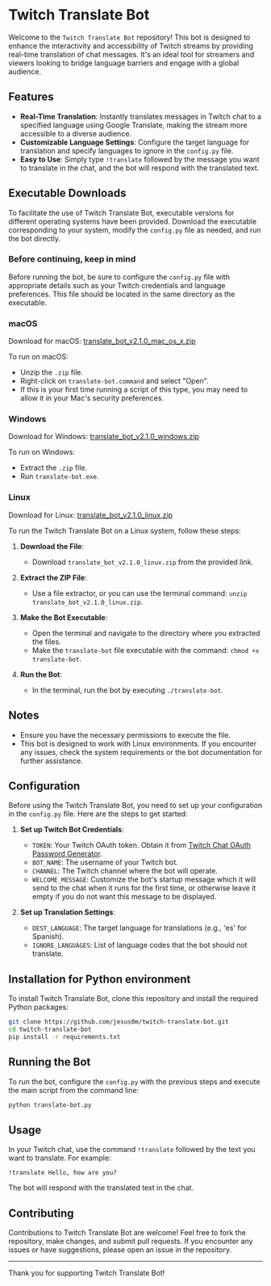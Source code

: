 
# Twitch Translate Bot

Welcome to the `Twitch Translate Bot` repository! This bot is designed to enhance the interactivity and accessibility of Twitch streams by providing real-time translation of chat messages. It's an ideal tool for streamers and viewers looking to bridge language barriers and engage with a global audience.

## Features

- **Real-Time Translation**: Instantly translates messages in Twitch chat to a specified language using Google Translate, making the stream more accessible to a diverse audience.
- **Customizable Language Settings**: Configure the target language for translation and specify languages to ignore in the `config.py` file.
- **Easy to Use**: Simply type `!translate` followed by the message you want to translate in the chat, and the bot will respond with the translated text.


## Executable Downloads

To facilitate the use of Twitch Translate Bot, executable versions for different operating systems have been provided. Download the executable corresponding to your system, modify the `config.py` file as needed, and run the bot directly.

### Before continuing, keep in mind
Before running the bot, be sure to configure the `config.py` file with appropriate details such as your Twitch credentials and language preferences. This file should be located in the same directory as the executable.

### macOS

Download for macOS: [translate_bot_v2.1.0_mac_os_x.zip](https://github.com/jesus0m/twitch-translate-bot/releases/download/2.1.0/translate_bot_v2.1.0_linux.zip)

To run on macOS:
- Unzip the `.zip` file.
- Right-click on `translate-bot.command` and select "Open".
- If this is your first time running a script of this type, you may need to allow it in your Mac's security preferences.

### Windows

Download for Windows: [translate_bot_v2.1.0_windows.zip](https://github.com/jesus0m/twitch-translate-bot/releases/download/2.1.0/translate_bot_v2.1.0_windows.zip)

To run on Windows:
- Extract the `.zip` file.
- Run `translate-bot.exe`.

### Linux

Download for Linux: [translate_bot_v2.1.0_linux.zip](https://github.com/jesus0m/twitch-translate-bot/releases/download/2.1.0/translate_bot_v2.1.0_linux.zip)

To run the Twitch Translate Bot on a Linux system, follow these steps:

1. **Download the File**:
   - Download `translate_bot_v2.1.0_linux.zip` from the provided link.

2. **Extract the ZIP File**:
   - Use a file extractor, or you can use the terminal command: `unzip translate_bot_v2.1.0_linux.zip`.

3. **Make the Bot Executable**:
   - Open the terminal and navigate to the directory where you extracted the files.
   - Make the `translate-bot` file executable with the command: `chmod +x translate-bot`.

4. **Run the Bot**:
   - In the terminal, run the bot by executing `./translate-bot`.

## Notes
- Ensure you have the necessary permissions to execute the file.
- This bot is designed to work with Linux environments. If you encounter any issues, check the system requirements or the bot documentation for further assistance.


## Configuration

Before using the Twitch Translate Bot, you need to set up your configuration in the `config.py` file. Here are the steps to get started:

1. **Set up Twitch Bot Credentials**:
   - `TOKEN`: Your Twitch OAuth token. Obtain it from [Twitch Chat OAuth Password Generator](https://twitchapps.com/tmi/).
   - `BOT_NAME`: The username of your Twitch bot.
   - `CHANNEL`: The Twitch channel where the bot will operate.
   - `WELCOME_MESSAGE`: Customize the bot's startup message which it will send to the chat when it runs for the first time, or otherwise leave it empty if you do not want this message to be displayed.

2. **Set up Translation Settings**:
   - `DEST_LANGUAGE`: The target language for translations (e.g., 'es' for Spanish).
   - `IGNORE_LANGUAGES`: List of language codes that the bot should not translate.

## Installation for Python environment

To install Twitch Translate Bot, clone this repository and install the required Python packages:

```bash
git clone https://github.com/jesus0m/twitch-translate-bot.git
cd twitch-translate-bot
pip install -r requirements.txt
```

## Running the Bot

To run the bot, configure the `config.py` with the previous steps and execute the main script from the command line:

```bash
python translate-bot.py
```

## Usage

In your Twitch chat, use the command `!translate` followed by the text you want to translate. For example:

```
!translate Hello, how are you?
```

The bot will respond with the translated text in the chat.

## Contributing

Contributions to Twitch Translate Bot are welcome! Feel free to fork the repository, make changes, and submit pull requests. If you encounter any issues or have suggestions, please open an issue in the repository.

---

Thank you for supporting Twitch Translate Bot!
